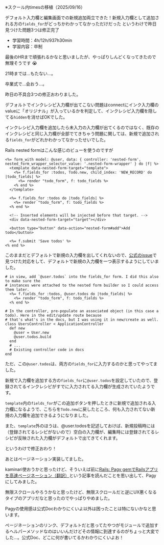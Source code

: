 ※スクール内timesの移植（2025/09/16）


デフォルト入力欄と編集画面での新規追加両立できた！新規入力欄として追加される方の`fields_for`がどっちかわかってなかっただけだった
というわけで昨日見つけた問題3つは修正完了


- 学習時間：4h/12h/937h30min
- 学習内容：卒制
  

最後のHRまで頑張れるかなと思いましたが、やっぱりしんどくなってきたので無理そうです :sob: 

21時までは…もたない…。

卒業式で…会おう…。
  

昨日の不具合3つの修正おわりました。

デフォルトでインクレシピ入力欄が出てこない問題はconnectにインク入力欄のvalueに「オリジナル」が入っているかを判定して、インクレシピ入力欄を隠してる`hidden`を消せばOKでした。

インクレシピ入力欄を追加したら未入力の入力欄が出てくるのではなく、既存のインクレシピと同じ入力欄が全部でてきちゃう問題に関しては、新規で追加される`fields_for`がどれかわかってなかったせいでした。

Rails nested formはこんな感じのビューを使うのですが
```
<%= form_with model: @user, data: { controller: 'nested-form', nested_form_wrapper_selector_value: '.nested-form-wrapper' } do |f| %>
  <template data-nested-form-target="template">
    <%= f.fields_for :todos, Todo.new, child_index: 'NEW_RECORD' do |todo_fields| %>
      <%= render "todo_form", f: todo_fields %>
    <% end %>
  </template>

  <%= f.fields_for :todos do |todo_fields| %>
    <%= render "todo_form", f: todo_fields %>
  <% end %>

  <!-- Inserted elements will be injected before that target. -->
  <div data-nested-form-target="target"></div>

  <button type="button" data-action="nested-form#add">Add todo</button>

  <%= f.submit 'Save todos' %>
<% end %>
```
このままだとデフォルトで新規の入力欄を出してくれないので、[公式のissue](https://github.com/stimulus-components/stimulus-components/issues/62)で見つけた対応をして、デフォルトで新規の入力欄を一つ表示するようにしていました。
```
# in view, add `@user.todos` into the fields_for form. I did this also to make sure the 
# instances were attached to the nested form builder so I could access them later.
  <%= f.fields_for :todos, @user.todos do |todo_fields| %>
    <%= render "todo_form", f: todo_fields %>
  <% end %>

# In the controller, pre-populate an associated object (in this case a todo). Here in the edit/update route because
# that's what's in the docs, but I was using it in new/create as well.
class UsersController < ApplicationController
  def new
    @user = User.new
    @user.todos.build
  end
  # ...
  # Existing controller code in docs
end
```
ただ、この`@user.todos`は、両方の`fields_for`に入力するのかと思ってやってました。

新規で入力欄を追加する方の`fields_for`に`@user.todos`を設定していたので、登録されてるインクレシピがすでに入力されてる入力欄が生成されていたようです。

`template`内の`fields_for`がこの追加ボタンを押したときに新規で追加される入力欄になるようで、こちらを`Todo.new`に戻したところ、何も入力されてない新規の入力欄を追加できるようになりました。

また、`template`外のほうは、@user.todosを記述しておけば、新規投稿時には（登録されてるレシピがないので）空白の入力欄が、編集時には登録されてるレシピが反映された入力欄がデフォルトで出てきてくれます。

というわけで修正おわり！
  

あとはページネーション実装してました。

kaminari使おうかと思ったけど、そういえば前に[Rails: Pagy gemでRailsアプリを高速ページネーション（翻訳）](https://techracho.bpsinc.jp/hachi8833/2021_07_13/57481)という記事を読んだことを思い出して、Pagyにしてみました。

無限スクロールやろうかなと思ったけど、無限スクロールだと逆にUX悪くなるタイプのアプリだなと思ったのでやっぱりやめました。

Pagyの使用感は公式Docわかりにくいよ以外は困ったことは特にないかなと思います。

ページネーションのリンク、デフォルトだと思ってたやつがモジュールで追加するヘルパーメソッドなのはいいんだけどその情報に到達するのがちょっと大変でした…。公式Doc、どこに何が書いてるかわかりにくいよお！

